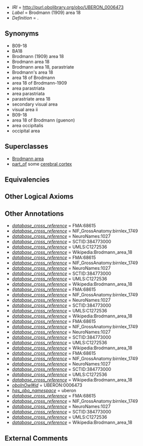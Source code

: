  * *IRI* = http://purl.obolibrary.org/obo/UBERON_0006473
 * *Label* = Brodmann (1909) area 18
 * *Definition* = .

## Synonyms

 * B09-18
 * BA18
 * Brodmann (1909) area 18
 * Brodmann area 18
 * Brodmann area 18, parastriate
 * Brodmann's area 18
 * area 18 of Brodmann
 * area 18 of Brodmann-1909
 * area parastriata
 * area parastriata
 * parastriate area 18
 * secondary visual area
 * visual area ii
 * B09-18
 * area 18 of Brodmann (guenon)
 * area occipitalis
 * occipital area

## Superclasses

 * [Brodmann area](../../UBERON/29/UBERON_0013529.md)
 * [part_of](../../BFO/50/BFO_0000050.md) some [cerebral cortex](../../UBERON/56/UBERON_0000956.md)

## Equivalencies


## Other Logical Axioms


## Other Annotations

 * *[database_cross_reference](../../ef/oboInOwl#hasDbXref.md)* = FMA:68615
 * *[database_cross_reference](../../ef/oboInOwl#hasDbXref.md)* = NIF_GrossAnatomy:birnlex_1749
 * *[database_cross_reference](../../ef/oboInOwl#hasDbXref.md)* = NeuroNames:1027
 * *[database_cross_reference](../../ef/oboInOwl#hasDbXref.md)* = SCTID:384773000
 * *[database_cross_reference](../../ef/oboInOwl#hasDbXref.md)* = UMLS:C1272536
 * *[database_cross_reference](../../ef/oboInOwl#hasDbXref.md)* = Wikipedia:Brodmann_area_18
 * *[database_cross_reference](../../ef/oboInOwl#hasDbXref.md)* = FMA:68615
 * *[database_cross_reference](../../ef/oboInOwl#hasDbXref.md)* = NIF_GrossAnatomy:birnlex_1749
 * *[database_cross_reference](../../ef/oboInOwl#hasDbXref.md)* = NeuroNames:1027
 * *[database_cross_reference](../../ef/oboInOwl#hasDbXref.md)* = SCTID:384773000
 * *[database_cross_reference](../../ef/oboInOwl#hasDbXref.md)* = UMLS:C1272536
 * *[database_cross_reference](../../ef/oboInOwl#hasDbXref.md)* = Wikipedia:Brodmann_area_18
 * *[database_cross_reference](../../ef/oboInOwl#hasDbXref.md)* = FMA:68615
 * *[database_cross_reference](../../ef/oboInOwl#hasDbXref.md)* = NIF_GrossAnatomy:birnlex_1749
 * *[database_cross_reference](../../ef/oboInOwl#hasDbXref.md)* = NeuroNames:1027
 * *[database_cross_reference](../../ef/oboInOwl#hasDbXref.md)* = SCTID:384773000
 * *[database_cross_reference](../../ef/oboInOwl#hasDbXref.md)* = UMLS:C1272536
 * *[database_cross_reference](../../ef/oboInOwl#hasDbXref.md)* = Wikipedia:Brodmann_area_18
 * *[database_cross_reference](../../ef/oboInOwl#hasDbXref.md)* = FMA:68615
 * *[database_cross_reference](../../ef/oboInOwl#hasDbXref.md)* = NIF_GrossAnatomy:birnlex_1749
 * *[database_cross_reference](../../ef/oboInOwl#hasDbXref.md)* = NeuroNames:1027
 * *[database_cross_reference](../../ef/oboInOwl#hasDbXref.md)* = SCTID:384773000
 * *[database_cross_reference](../../ef/oboInOwl#hasDbXref.md)* = UMLS:C1272536
 * *[database_cross_reference](../../ef/oboInOwl#hasDbXref.md)* = Wikipedia:Brodmann_area_18
 * *[database_cross_reference](../../ef/oboInOwl#hasDbXref.md)* = FMA:68615
 * *[database_cross_reference](../../ef/oboInOwl#hasDbXref.md)* = NIF_GrossAnatomy:birnlex_1749
 * *[database_cross_reference](../../ef/oboInOwl#hasDbXref.md)* = NeuroNames:1027
 * *[database_cross_reference](../../ef/oboInOwl#hasDbXref.md)* = SCTID:384773000
 * *[database_cross_reference](../../ef/oboInOwl#hasDbXref.md)* = UMLS:C1272536
 * *[database_cross_reference](../../ef/oboInOwl#hasDbXref.md)* = Wikipedia:Brodmann_area_18
 * *[oboInOwl#id](../../id/oboInOwl#id.md)* = UBERON:0006473
 * *[has_obo_namespace](../../ce/oboInOwl#hasOBONamespace.md)* = uberon
 * *[database_cross_reference](../../ef/oboInOwl#hasDbXref.md)* = FMA:68615
 * *[database_cross_reference](../../ef/oboInOwl#hasDbXref.md)* = NIF_GrossAnatomy:birnlex_1749
 * *[database_cross_reference](../../ef/oboInOwl#hasDbXref.md)* = NeuroNames:1027
 * *[database_cross_reference](../../ef/oboInOwl#hasDbXref.md)* = SCTID:384773000
 * *[database_cross_reference](../../ef/oboInOwl#hasDbXref.md)* = UMLS:C1272536
 * *[database_cross_reference](../../ef/oboInOwl#hasDbXref.md)* = Wikipedia:Brodmann_area_18

## External Comments

